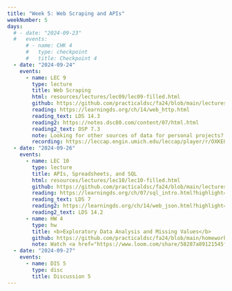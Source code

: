 ```yaml
---
title: "Week 5: Web Scraping and APIs"
weekNumber: 5
days:
  # - date: "2024-09-23"
  #   events:
      # - name: CHK 4
      #   type: checkpoint
      #   title: Checkpoint 4
  - date: "2024-09-24"
    events:
      - name: LEC 9
        type: lecture
        title: Web Scraping
        html: resources/lectures/lec09/lec09-filled.html
        github: https://github.com/practicaldsc/fa24/blob/main/lectures/lec09/
        reading: https://learningds.org/ch/14/web_http.html
        reading_text: LDS 14.3
        reading2: https://notes.dsc80.com/content/07/html.html
        reading2_text: DSP 7.3
        note: Looking for other sources of data for personal projects? Check out our <a href="resources#finding-datasets">Resources</a> page.
        recording: https://leccap.engin.umich.edu/leccap/player/r/OXKEO2
  - date: "2024-09-26"
    events:
      - name: LEC 10
        type: lecture
        title: APIs, Spreadsheets, and SQL
        html: resources/lectures/lec10/lec10-filled.html
        github: https://github.com/practicaldsc/fa24/blob/main/lectures/lec10/
        reading: https://learningds.org/ch/07/sql_intro.html?highlight=sql
        reading_text: LDS 7
        reading2: https://learningds.org/ch/14/web_json.html?highlight=api
        reading2_text: LDS 14.2
      - name: HW 4
        type: hw
        title: <b>Exploratory Data Analysis and Missing Values</b>
        github: https://github.com/practicaldsc/fa24/blob/main/homeworks/hw04/hw04.ipynb
        note: Watch <a href="https://www.loom.com/share/58287a89121545fdbd0131d22c2d9c94?sid=10e6190f-4988-40d8-b999-c63c30101693"><b>this video</b></a> before submitting Homework 4!
  - date: "2024-09-27"
    events:
      - name: DIS 5
        type: disc
        title: Discussion 5
---
```

